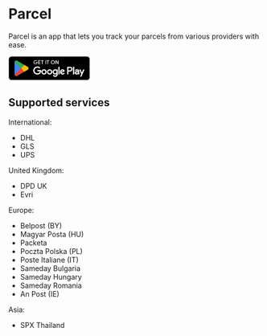 # Parcel
Parcel is an app that lets you track your parcels from various providers with ease.

[<img src="./.github/play-badge.png" alt="Get it on Google Play" height="48dp">](https://play.google.com/store/apps/details?id=dev.itsvic.parceltracker)

## Supported services
International:
- DHL
- GLS
- UPS

United Kingdom:
- DPD UK
- Evri

Europe:
- Belpost (BY)
- Magyar Posta (HU)
- Packeta
- Poczta Polska (PL)
- Poste Italiane (IT)
- Sameday Bulgaria
- Sameday Hungary
- Sameday Romania
- An Post (IE)

Asia:
- SPX Thailand
